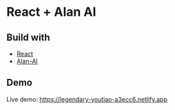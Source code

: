 # React + Alan AI

## Build with

* [React](https://fr.reactjs.org/)
* [Alan-AI](https://alan.app/)

## Demo

Live demo: https://legendary-youtiao-a3ecc6.netlify.app
